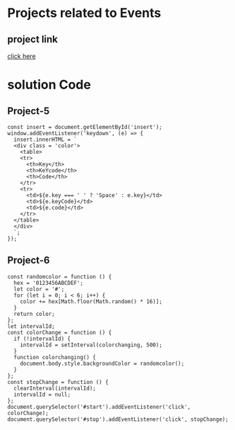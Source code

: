 # Projects related to Events

## project link

[click here](https://stackblitz.com/edit/dom-project-chaiaurcode-uzd9bn?file=6-unlimitedColors%2Fchaiaurcode.js,5-keyboard%2Fchaiaurcode.js)

# solution Code
## Project-5

```
const insert = document.getElementById('insert');
window.addEventListener('keydown', (e) => {
  insert.innerHTML = ` 
  <div class = 'color'>
    <table>
    <tr>
      <th>Key</th>
      <th>KeYcode</th>
      <th>Code</th>
    </tr>
    <tr>
      <td>${e.key === ' ' ? 'Space' : e.key}</td>
      <td>${e.keyCode}</td>
      <td>${e.code}</td>
    </tr>
  </table>
  </div>
  `;
});

```

## Project-6
```
const randomcolor = function () {
  hex = '0123456ABCDEF';
  let color = '#';
  for (let i = 0; i < 6; i++) {
    color += hex[Math.floor(Math.random() * 16)];
  }
  return color;
};
let intervalId;
const colorChange = function () {
  if (!intervalId) {
    intervalId = setInterval(colorchanging, 500);
  }
  function colorchanging() {
    document.body.style.backgroundColor = randomcolor();
  }
};
const stopChange = function () {
  clearInterval(intervalId);
  intervalId = null;
};
document.querySelector('#start').addEventListener('click', colorChange);
document.querySelector('#stop').addEventListener('click', stopChange);

```